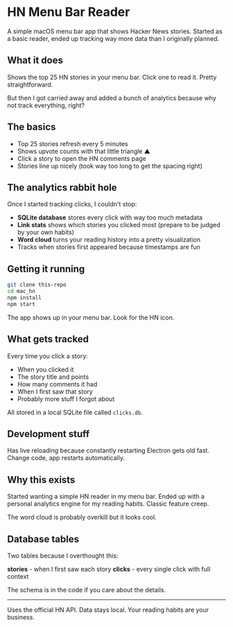 # HN Menu Bar Reader

A simple macOS menu bar app that shows Hacker News stories. Started as a basic reader, ended up tracking way more data than I originally planned.

## What it does

Shows the top 25 HN stories in your menu bar. Click one to read it. Pretty straightforward.

But then I got carried away and added a bunch of analytics because why not track everything, right?

## The basics

- Top 25 stories refresh every 5 minutes
- Shows upvote counts with that little triangle ▲
- Click a story to open the HN comments page
- Stories line up nicely (took way too long to get the spacing right)

## The analytics rabbit hole

Once I started tracking clicks, I couldn't stop:

- **SQLite database** stores every click with way too much metadata
- **Link stats** shows which stories you clicked most (prepare to be judged by your own habits)
- **Word cloud** turns your reading history into a pretty visualization
- Tracks when stories first appeared because timestamps are fun

## Getting it running

```bash
git clone this-repo
cd mac_hn
npm install
npm start
```

The app shows up in your menu bar. Look for the HN icon.

## What gets tracked

Every time you click a story:
- When you clicked it
- The story title and points
- How many comments it had
- When I first saw that story
- Probably more stuff I forgot about

All stored in a local SQLite file called `clicks.db`.

## Development stuff

Has live reloading because constantly restarting Electron gets old fast. Change code, app restarts automatically.

## Why this exists

Started wanting a simple HN reader in my menu bar. Ended up with a personal analytics engine for my reading habits. Classic feature creep.

The word cloud is probably overkill but it looks cool.

## Database tables

Two tables because I overthought this:

**stories** - when I first saw each story
**clicks** - every single click with full context

The schema is in the code if you care about the details.

---

Uses the official HN API. Data stays local. Your reading habits are your business.